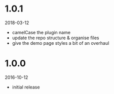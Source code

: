 # 1.0.1

2018-03-12

 - camelCase the plugin name
 - update the repo structure & organise files
 - give the demo page styles a bit of an overhaul

# 1.0.0

2016-10-12

 - initial release
